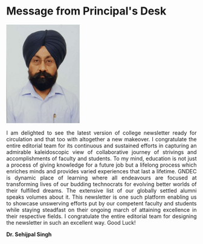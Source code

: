 # Message from Principal's Desk

![Principal](Images/Principal.png)  

<p align=justify>
I am delighted to see the latest version of college newsletter ready for circulation and that too with altogether a new makeover. I congratulate the entire editorial team for its continuous and sustained efforts in capturing an admirable kaleidoscopic view of collaborative journey of strivings and accomplishments of faculty and students.
To my mind, education is not just a process of giving knowledge for a future job but a lifelong process which enriches minds and provides varied experiences that last a lifetime. GNDEC is dynamic place of learning where all endeavours are focused at transforming lives of our budding technocrats for evolving better worlds of their fulfilled dreams. The extensive list of our globally settled alumni speaks volumes about it. This newsletter is one such platform enabling us to showcase unswerving efforts put by our competent faculty and students while staying steadfast on their ongoing march of attaining excellence in their respective fields.
I congratulate the entire editorial team for designing the newsletter in such an excellent way. Good Luck!
</p>

**Dr. Sehijpal Singh**
